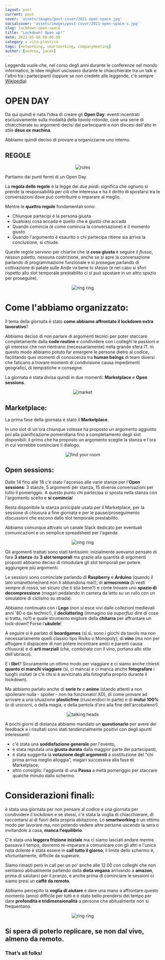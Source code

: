 ```yaml
---
layout: post
current: post
cover: 'assets/images/post-cover/2021-open-space.jpg'
socialcover: 'assets/images/post-cover/2021-open-space-s.jpg'
slug: lockdown-open-space
title: "Lockdown? Open up!"
date: 2021-05-06 08:00:00
category : vita-plastica
tags: [networking, smartworking, companymeeting]
author: [andrea, jacek]
---
```


<div class="post-intro">
Leggenda vuole che, nel corso degli anni durante le conferenze nel mondo informatico, le idee migliori uscissero durante le chiacchierate tra un talk e l'altro tra i partecipanti (oppure se non credete alle leggende, c'è sempre <a href="https://en.wikipedia.org/wiki/Open_Space_Technology">Wikipedia</a>)
</div>

# OPEN DAY

Da qui quindi è nata l'idea di creare gli **Open Day**: eventi incentrati esclusivamente sulla modalità della *tavola rotonda*, cioè una serie di chiacchierate su argomenti decisi dai partecipanti e non discesi dall'alto in stile **deus ex machina**.

Abbiamo quindi deciso di provare a organizzarne uno interno.

## REGOLE

<figure style="text-align:center"><img src="/assets/images/post-content/open-space/open_rules.png" alt="rules" /></figure>

Partiamo dai punti fermi di un Open Day.

La **regola delle regole** è la legge dei *due piedi*: significa che ognuno si prende la responsabilità per ciò che interessa e ha il diritto di spostarsi tra le conversazioni dove può contribuire o imparare al meglio.

Mentre le **quattro regole** fondamentali sono:
*   Chiunque partecipi è la persona giusta
*   Qualsiasi cosa accada è quello che è giusto che accada
*   Quando comincia (e come comincia la conversazione) è il momento giusto
*   Quando l'argomento è esaurito o chi partecipa ritiene sia arriva la conclusione, si chiude.

Queste regole servono per chiarire che la **cosa giusta** è seguire il *flusso*, nessun paletto, nessuna costrizione, anche se si apre la conversazione parlando di programmazione funzionale e si prosegue parlando di coltivazione di patate sulle Ande va bene lo stesso (e nel caso si sfori rispetto allo slot temporale prestabilito ci si può spostare in un altro spazio per proseguire).

<figure style="text-align:center"><img src="/assets/images/post-content/open-space/open_sq_bell2.png" alt="ring ring" /></figure>

# Come l'abbiamo organizzato:
Il tema della giornata è stato **come abbiamo affrontato il lockdown extra lavorativo**?

Abbiamo deciso di non parlare di argomenti tecnici per poter staccare completamente dalla **code routine** e condividere con i colleghi le passioni e gli interessi che non rientrano (necessariamente) nella grande sfera IT. In questo modo abbiamo potuto far emergere le persone dietro al codice, facilitando quei momenti di conoscenza tra **human beings** di team diversi che faticano a trovare momenti di condivisione causa impedimenti geografici, di tempistiche e consegne.

La giornata è stata divisa quindi in due momenti: **Marketplace** e **Open sessions**.


<figure style="text-align:center"><img src="/assets/images/post-content/open-space/open_market.png" alt="market" /></figure>

## Marketplace:
La prima fase della giornata è stato il **Marketplace**.

In uno slot di un'ora chiunque volesse ha proposto un argomento aggiunto poi alla pianificazione pomeridiana fino a completamento degli slot disponibili: il primo che ha proposto un argomento sceglie la stanza e l'ora in cui vorrebbe cominciare il dialogo.


<figure style="text-align:center"><img src="/assets/images/post-content/open-space/open_room.png" alt="find your room" /></figure>

## Open sessions:
Dalle 14 fino alle 18 c'è stato l'accesso alle varie stanze per l'**Open sessions**: 3 stanze, 5 argomenti per stanza, 15 diverse conversazioni per tutto il pomeriggio. A questo punto chi partecipa si sposta nella stanza con l'argomento scelto e **si comincia**!

Resta disponibile la stanza principale usata per il Marketplace, per la sessione di chiusura a fine giornata e per le pause/proseguimento discussioni che escono dallo slot temporale prestabilito.

Abbiamo comunque attivato un canale Slack dedicato per eventuali comunicazioni e un semplice spreadsheet per l'agenda.

<figure style="text-align:center"><img src="/assets/images/post-content/open-space/open_sq_bell1.png" alt="ring ring" /></figure>

Gli argomenti trattati sono stati tantissimi: inizialmente avevamo pensato di fare **3 stanze** da **3 slot temporali** ma grazie alla quantità di argomenti proposti abbiamo deciso di rimodulare gli slot temporali per potere aggiungere più argomenti.

Le sessioni sono cominciate parlando di **Raspberry** e **Arduino** (quando il lato smanettone/nerd non ti abbandona mai!), di **armocromia** (ti vesti sempre di rosso, sei sicuro che ti stia bene?) e come trovare uno **spazio di decompressione** (magari pedalando in camera da letto su un rullo con un simulatore di ciclismo su strada).

Abbiamo continuato con i **Lego** (non si esce vivi dalle collezioni medievali anni '80 o dai technic!), il **decluttering** (immagino sia *superfluo* dire di cose si tratta, no?) e quale strumento migliore della **chitarra** per affrontare un lock-down? Forse l'**ukulele**!

A seguire si è parlato di **boardgames** (sì sì, sono i giochi da tavolo ma non necessariamente quelli classici tipo Risiko o Monopoly), di **vino** (ma non per affogare il dispiacere di non potere incontrare amici e parenti causa chiusura) e di **arti marziali** (che, combinate con il vino, portano allo stile dell'ubriaco).

E i **libri**? Sicuramente un ottimo modo per viaggiare e ci siamo anche chiesti **quanto ci manchi viaggiare** (sì, ci manca) e ci manca anche **fotografare** i luoghi visitati (e c'è chi si è avvicinato alla fotografia proprio durante il lockdown).

Ma abbiamo parlato anche di **serie tv** e **anime** (stando attenti a non spoilerare nulla - spoiler - non ha funzionato! XD), di come provare ad arrivare a una situazione **plasticfree** (riuscendoci in parte) e di **mutui 100%** (o di unicorni, o della magia, o della pentola d'oro alla fine dell'arcobaleno!).

<figure style="text-align:center"><img src="/assets/images/post-content/open-space/open_heads.png" alt="talking heads" /></figure>

A pochi giorni di distanza abbiamo mandato un **questionario** per avere dei feedback e i risultati sono stati tendenzialmente positivi con degli spunti interessanti:
* c'è stata una **soddisfazione generale** per l'evento,
* è stata reputata una **giusta durata** dalla maggior parte dei partecipanti,
* è stata suggerita la **votazione degli argomenti** a sostituzione del "chi prima arriva meglio alloggia", magari successiva alla fase di Marketplace,
* altro consiglio: l'aggiunta di una **Pausa** a metà pomeriggio per staccare qualche minuto dallo schermo.

# Considerazioni finali:
è stata una giornata per non pensare al codice e una giornata per condividere il lockdown e se stessi, c'è stata la voglia di chiacchierare, di raccontarsi al di fuori della propria abitazione. Lo **smartworking** è un ottimo modo per lavorare ma, non potendo vedere altre persone uscendo la sera o invitandole a casa, **manca l'equilibrio**.

C'è stata una **leggera frizione iniziale** ma ci siamo lasciati andare mentre passava il tempo, dovremo re-imparare a comunicare con gli altri e l'unica nota dolente è stata essere in **call tutto il giorno**, il limite dello schermo è, sfortuntamente, difficile da superare.

Siamo rimasti però in call per un po' anche alle 12.00 con colleghi che non sentiamo abitualmente partendo dalla **dieta vegana** arrivando a **amazon**, prima di salutarci per il pranzo, e anche prima di cominciare le sessioni ci siamo presi un **caffè da remoto**.

Abbiamo percepito la **voglia di aiutare** e dare una mano a affrontare questo momento (anno) difficile per tutti e è stato bello prendersi del tempo per dare **profondità e tridimensionalità** a persone che abitualmente non si frequentano.

<figure style="text-align:center"><img src="/assets/images/post-content/open-space/open_sq_bell3.png" alt="ring ring" /></figure>

## Si spera di poterlo replicare, se non dal vivo, almeno da remoto.
### That’s all folks!
